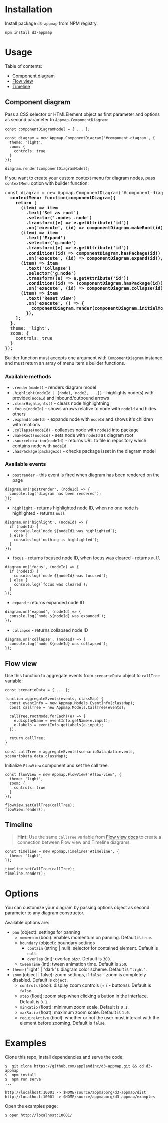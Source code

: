 # Installation

Install package `d3-appmap` from NPM registry.

```
npm install d3-appmap
```

# Usage

Table of contents:
- [Component diagram](#component-diagram)
- [Flow view](#flow-view)
- [Timeline](#timeline)

## Component diagram

Pass a CSS selector or HTMLElement object as first parameter and options as second parameter to `Appmap.ComponentDiagram`:

```
const componentDiagramModel = { ... };

const diagram = new Appmap.ComponentDiagram('#component-diagram', {
  theme: 'light',
  zoom: {
    controls: true
  }
});

diagram.render(componentDiagramModel);
```

If you want to create your custom context menu for diagram nodes, pass `contextMenu` option with builder function:

<pre>
const diagram = new Appmap.ComponentDiagram('#component-diagram', {
  <b>contextMenu: function(componentDiagram){
    return [
      (item) => item
        .text('Set as root')
        .selector('.nodes .node')
        .transform((e) => e.getAttribute('id'))
        .on('execute', (id) => componentDiagram.makeRoot(id)),
      (item) => item
        .text('Expand')
        .selector('g.node')
        .transform((e) => e.getAttribute('id'))
        .condition((id) => componentDiagram.hasPackage(id))
        .on('execute', (id) => componentDiagram.expand(id)),
      (item) => item
        .text('Collapse')
        .selector('g.node')
        .transform((e) => e.getAttribute('id'))
        .condition((id) => !componentDiagram.hasPackage(id))
        .on('execute', (id) => componentDiagram.collapse(id)),
      (item) => item
        .text('Reset view')
        .on('execute', () => {
          componentDiagram.render(componentDiagram.initialModel);
        }),
    ];
  },</b>
  theme: 'light',
  zoom: {
    controls: true
  }
});
</pre>

Builder function must accepts one argument with `ComponentDiagram` instance and must return an array of menu item's builder functions.

### Available methods
- `.render(model)` - renders diagram model
- `.highlight(nodeId | [node1, node2, ...])` - highlights node(s) with provided `nodeId` and inbound/outbound arrows
- `.clearHighlights()` - clears node highlightning
- `.focus(nodeId)` - shows arrows relative to node with `nodeId` and hides others
- `.expand(nodeId)` - expands node with `nodeId` and shows it's children with relations
- `.collapse(nodeId)` - collapses node with `nodeId` into package
- `.makeRoot(nodeId)` - sets node with `nodeId` as diagram root
- `.sourceLocation(nodeId)` - returns URL to file in repository which contains node with `nodeId`
- `.hasPackage(packageId)` - checks package isset in the diagram model

### Available events
- `postrender` - this event is fired when diagram has been rendered on the page
```
diagram.on('postrender', (nodeId) => {
  console.log(`diagram has been rendered`);
});
```
- `highlight` - returns highlighted node ID, when no one node is highlighted - returns `null`
```
diagram.on('highlight', (nodeId) => {
  if (nodeId) {
    console.log(`node ${nodeId} was highlighted`);
  } else {
    console.log(`nothing is highlighted`);
  }
});
```
- `focus` - returns focused node ID, when focus was cleared - returns `null`
```
diagram.on('focus', (nodeId) => {
  if (nodeId) {
    console.log(`node ${nodeId} was focused`);
  } else {
    console.log(`focus was cleared`);
  }
});
```
- `expand` - returns expanded node ID
```
diagram.on('expand', (nodeId) => {
  console.log(`node ${nodeId} was expanded`);
});
```
- `collapse` - returns collapsed node ID
```
diagram.on('collapse', (nodeId) => {
  console.log(`node ${nodeId} was collapsed`);
});
```

## Flow view

Use this function to aggregate events from `scenarioData` object to `callTree` variable:
```
const scenarioData = { ... };

function aggregateEvents(events, classMap) {
  const eventInfo = new Appmap.Models.EventInfo(classMap);
  const callTree = new Appmap.Models.CallTree(events);

  callTree.rootNode.forEach((e) => {
    e.displayName = eventInfo.getName(e.input);
    e.labels = eventInfo.getLabels(e.input);
  });

  return callTree;
}

const callTree = aggregateEvents(scenarioData.data.events, scenarioData.data.classMap);
```

Initialize `FlowView` component and set the call tree:
```
const flowView = new Appmap.FlowView('#flow-view', {
  theme: 'light',
  zoom: {
    controls: true
  }
});

flowView.setCallTree(callTree);
flowView.render();
```

## Timeline

> **Hint:** Use the same `callTree` variable from [Flow view docs](#flow-view) to create a connection between Flow view and Timeline diagrams.
```
const timeline = new Appmap.Timeline('#timeline', {
  theme: 'light',
});

timeline.setCallTree(callTree);
timeline.render();
```

# Options

You can customize your diagram by passing options object as second parameter to any diagram constructor.

Available options are:

- `pan` (object): settings for panning
  - `momentum` (bool): enables momentum on panning. Default is `true`.
  - `boundary` (object): boundary settings
    - `contain` (string | null): selector for contained element. Default is `null`.
    - `overlap` (int): overlap size. Default is `300`.
  - `tweenTime` (int): tween animation time. Default is `250`.
- `theme` ("light" | "dark"): diagram color scheme. Default is `"light"`.
- `zoom` (object | false): zoom settings, if `false` - zoom is completely disabled. Default is `object`.
  - `controls` (bool): display zoom controls (+ / - buttons). Default is `false`.
  - `step` (float): zoom step when clicking a button in the interface. Default is `0.1`.
  - `minRatio` (float): minimum zoom scale. Default is `0.1`.
  - `maxRatio` (float): maximum zoom scale. Default is `1.0`.
  - `requireActive` (bool): whether or not the user must interact with the element before zooming. Default is `false`.

# Examples

Clone this repo, install dependencies and serve the code:

```
$  git clone https://github.com/applandinc/d3-appmap.git && cd d3-appmap
$  npm install
$  npm run serve
...

http://localhost:10001 -> $HOME/source/appmaporg/d3-appmap/dist
http://localhost:10001 -> $HOME/source/appmaporg/d3-appmap/examples
```

Open the examples page:

```
$ open http://localhost:10001/
```
